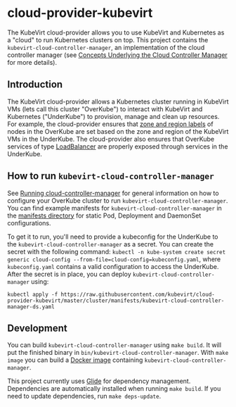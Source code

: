 # cloud-provider-kubevirt
The KubeVirt cloud-provider allows you to use KubeVirt and Kubernetes as a "cloud" to run Kubernetes clusters on top.
This project contains the `kubevirt-cloud-controller-manager`, an implementation of the cloud controller manager (see
[Concepts Underlying the Cloud Controller Manager](https://kubernetes.io/docs/concepts/architecture/cloud-controller/)
for more details).

## Introduction
The KubeVirt cloud-provider allows a Kubernetes cluster running in KubeVirt VMs (lets call this cluster "OverKube") to
interact with KubeVirt and Kubernetes ("UnderKube") to provision, manage and clean up resources. For example, the
cloud-provider ensures that [zone and region
labels](https://kubernetes.io/docs/reference/kubernetes-api/labels-annotations-taints/#failure-domainbetakubernetesiozone)
of nodes in the OverKube are set based on the zone and region of the KubeVirt VMs in the UnderKube. The cloud-provider
also ensures that OverKube services of type
[LoadBalancer](https://kubernetes.io/docs/concepts/services-networking/service/#loadbalancer) are properly exposed
through services in the UnderKube.

## How to run `kubevirt-cloud-controller-manager`
See [Running cloud-controller-manager](https://kubernetes.io/docs/tasks/administer-cluster/running-cloud-controller/#running-cloud-controller-manager)
for general information on how to configure your OverKube cluster to run `kubevirt-cloud-controller-manager`. You can
find example manifests for `kubevirt-cloud-controller-manager` in the [manifests directory](cluster/manifests) for
static Pod, Deployment and DaemonSet configurations.

To get it to run, you'll need to provide a kubeconfig for the UnderKube to the `kubevirt-cloud-controller-manager` as a
secret. You can create the secret with the following command: `kubectl -n kube-system create secret generic
cloud-config --from-file=cloud-config=kubeconfig.yaml`, where `kubeconfig.yaml` contains a valid configuration to access
the UnderKube. After the secret is in place, you can deploy `kubevirt-cloud-controller-manager` using:
```
kubectl apply -f https://raw.githubusercontent.com/kubevirt/cloud-provider-kubevirt/master/cluster/manifests/kubevirt-cloud-controller-manager-ds.yaml
```

## Development
You can build `kubevirt-cloud-controller-manager` using `make build`. It will put the finished binary in
`bin/kubevirt-cloud-controller-manager`. With `make image` you can build a [Docker
image](build/images/kubevirt-cloud-controller-manager) containing
`kubevirt-cloud-controller-manager`.

This project currently uses [Glide](https://github.com/Masterminds/glide) for dependency management. Dependencies are
automatically installed when running `make build`. If you need to update dependencies, run `make deps-update`.